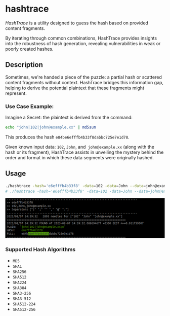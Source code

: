# hashtrace
_HashTrace_ is a utility designed to guess the hash based on provided content fragments.

By iterating through common combinations, HashTrace provides insights into the robustness of hash generation, revealing vulnerabilities in weak or poorly created hashes.

## Description
Sometimes, we're handed a piece of the puzzle: a partial hash or scattered content fragments without context.
HashTrace bridges this information gap, helping to derive the potential plaintext that these fragments might represent.

### Use Case Example: 
Imagine a Secret: the plaintext is derived from the command:
```bash
echo "john|102|john@example.xx" | md5sum
```
This produces the hash `e84be6efffb4b33f8dabbc725e7e1d78`.

Given known input data: `102`, `John`, and` john@example.xx` (along with the hash or its fragment), 
HashTrace assists in unveiling the mystery behind the order and format in which these data segments were originally hashed.

## Usage
```bash
./hashtrace -hash='e6efffb4b33f8' -data=102 -data=John --data=john@example.xx
# ./hashtrace -hash='e6efffb4b33f8' -data=102 -data=John --data=john@example.xx -sep=';' -sep='|' -sep=',' 
```

![img.png](img.png)

### Supported Hash Algorithms
- `MD5`
- `SHA1`
- `SHA256`
- `SHA512`
- `SHA224`
- `SHA384`
- `SHA3-256`
- `SHA3-512`
- `SHA512-224`
- `SHA512-256`
